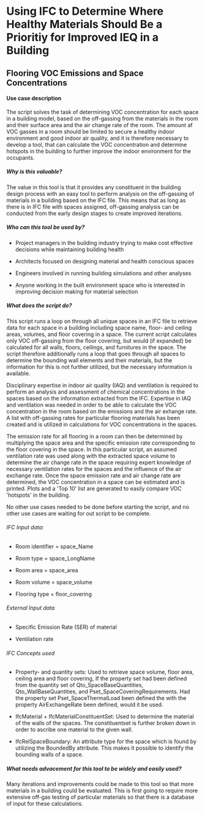 # Using IFC to Determine Where Healthy Materials Should Be a Prioritiy for Improved IEQ in a Building

## Flooring VOC Emissions and Space Concentrations

#### Use case description

The script solves the task of determining VOC concentration for each space in a building model, based on the off-gassing from the materials in the room and their surface area and the air change rate of the room. The amount af VOC gasses in a room should be limited to secure a healthy indoor environment and good indoor air quality, and it is therefore necessary to develop a tool, that can calculate the VOC concentration and determine hotspots in the building to further improve the indoor environment for the occupants.

##### Why is this valuable?

The value in this tool is that it provides any constituent in the building design process with an easy tool to perform analysis on the off-gassing of materials in a building based on the IFC file. This means that as long as there is in IFC file with spaces assigned, off-gassing analysis can be conducted from the early design stages to create improved iterations.

##### Who can this tool be used by?

- Project managers in the building industry trying to make cost effective decisions while maintaining building health

- Architects focused on designing material and health conscious spaces

- Engineers involved in running building simulations and other analyses

- Anyone working in the built environment space who is interested in improving decision making for material selection

##### What does the script do?

This script runs a loop on through all unique spaces in an IFC file to retrieve data for each space in a building including space name, floor- and ceiling areas, volumes, and floor covering in a space. The current script calculates only VOC off-gassing from the floor covering, but would (if expanded) be calculated for all walls, floors, ceilings, and furnitures in the space. The script therefore additionally runs a loop that goes through all spaces to determine the bounding wall elements and their materials, but the information for this is not further utilized, but the necessary information is available. 

Disciplinary expertise in indoor air quality (IAQ) and ventilation is required to perform an analysis and assessment of chemical concentrations in the spaces based on the information extracted from the IFC. Expertise in IAQ and ventilation was needed in order to be able to calculate the VOC concentration in the room based on the emissions and the air exhange rate. A list with off-gassing rates for particular flooring materials has been created and is utilized in calculations for VOC concentrations in the spaces. 

The emission rate for all flooring in a room can then be determined by multiplying the space area and the specific emission rate corresponding to the floor covering in the space. In this particular script, an assumed ventilation rate was used along with the extracted space volume to determine the air change rate in the space requiring expert knowledge of necessary ventilation rates for the spaces and the influence of the air exchange rate. Once the space emission rate and air change rate are determined, the VOC concentration in a space can be estimated and is printed. Plots and a 'Top 10' list are generated to easily compare VOC 'hotspots' in the building.

No other use cases needed to be done before starting the script, and no other use cases are waiting for out script to be complete. 

###### IFC Input data:

- Room identifier = space_Name

- Room type = space_LongName

- Room area = space_area

- Room volume = space_volume

- Flooring type = floor_covering

###### External Input data

- Specific Emission Rate (SER) of material

- Ventilation rate


###### IFC Concepts used
- Property- and quantity sets: Used to retrieve space volume, floor area, ceiling area and floor covering, If the property set had been defined from the quantity set of Qto_SpaceBaseQuantities, Qto_WallBaseQuantities, and Pset_SpaceCoveringRequirements. Had the property set Pset_SpaceThermalLoad been defined the with the property AirExchangeRate been defined, would it be used. 

- IfcMaterial + IfcMaterialConstituentSet: Used to determine the material of the walls of the spaces. The constituentset is further broken down in order to ascribe one material to the given wall. 

- IfcRelSpaceBoundary: An attribute type for the space which is found by utilizing the BoundedBy attribute. This makes it possible to identify the bounding walls of a space. 

##### What needs advacement for this tool to be widely and easily used?

Many iterations and improvements could be made to this tool so that more materials in a building could be evaluated. This is first going to require more extensive off-gas testing of particular materials so that there is a database of input for these calculations. 
